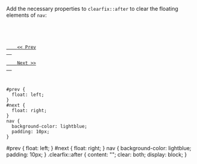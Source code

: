 Add the necessary properties
to `clearfix::after`
to clear the floating
elements of `nav`:

<Editor lang="css" type="exercise">
<code>
<panel lang="html">
<nav class="clearfix">
  <a href="#" id="prev">
    &lt;&lt; Prev
  </a>
  <a href="#" id="next">
    Next &gt;&gt;
  </a>
</nav>
</panel>
<panel lang="css">
#prev {
  float: left;
}
#next {
  float: right;
}
nav {
  background-color: lightblue;
  padding: 10px;
}
</panel>
</code>

<solution>
#prev {
  float: left;
}
#next {
  float: right;
}
nav {
  background-color: lightblue;
  padding: 10px;
}
.clearfix::after {
  content: "";
  clear: both;
  display: block;
}
</solution>
</Editor>